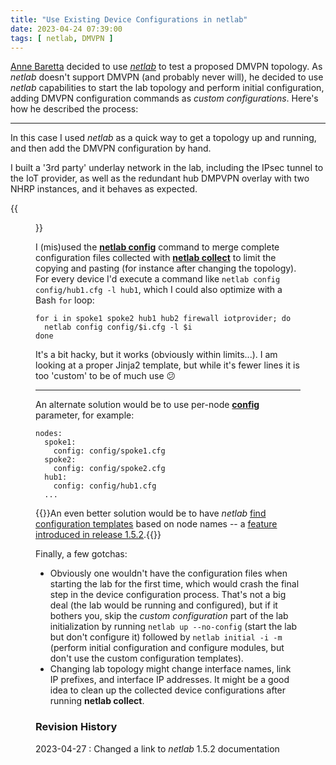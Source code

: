 ```yaml
---
title: "Use Existing Device Configurations in netlab"
date: 2023-04-24 07:39:00
tags: [ netlab, DMVPN ]
---
```

[Anne Baretta](/kb/NetAutJourney/index.html) decided to use _[netlab](https://netlab.tools/)_ to test a proposed DMVPN topology. As _netlab_ doesn't support DMVPN (and probably never will), he decided to use _netlab_ capabilities to start the lab topology and perform initial configuration, adding DMVPN configuration commands as _custom configurations_. Here's how he described the process:

---

In this case I used _netlab_ as a quick way to get a topology up and running, and then add the DMVPN configuration by hand.
<!--more-->
I built a '3rd party' underlay network in the lab, including the IPsec tunnel to the IoT provider, as well as the redundant hub DMPVPN overlay with two NHRP instances, and it behaves as expected. 

{{<figure src="/2023/04/dmvpn-netlab.png">}}

I (mis)used the **[netlab config](https://netlab.tools/netlab/config/)** command to merge complete configuration files collected with **[netlab collect](https://netlab.tools/netlab/collect/)** to limit the copying and pasting (for instance after changing the topology). For every device I'd execute a command like `netlab config config/hub1.cfg -l hub1`, which I could also optimize with a Bash `for` loop:

``` 
for i in spoke1 spoke2 hub1 hub2 firewall iotprovider; do
  netlab config config/$i.cfg -l $i
done
```

It's a bit hacky, but it works (obviously within limits...). I am looking at a proper Jinja2 template, but while it's fewer lines it is too 'custom' to be of much use 😕

---

An alternate solution would be to use per-node **[config](https://netlab.tools/groups/#custom-config)** parameter, for example:

```
nodes:
  spoke1:
    config: config/spoke1.cfg
  spoke2:
    config: config/spoke2.cfg
  hub1:
    config: config/hub1.cfg
  ...
```

{{<note info>}}An even better solution would be to have _netlab_ [find configuration templates](https://netlab.tools/dev/config/deploy/#finding-custom-configuration-templates) based on node names -- a [feature introduced in release 1.5.2](https://netlab.tools/dev/config/deploy/#finding-custom-configuration-templates).{{</note>}}

Finally, a few gotchas:

* Obviously one wouldn't have the configuration files when starting the lab for the first time, which would crash the final step in the device configuration process. That's not a big deal (the lab would be running and configured), but if it bothers you, skip the _custom configuration_ part of the lab initialization by running `netlab up --no-config` (start the lab but don't configure it) followed by `netlab initial -i -m` (perform initial configuration and configure modules, but don't use the custom configuration templates).
* Changing lab topology might change interface names, link IP prefixes, and interface IP addresses. It might be a good idea to clean up the collected device configurations after running **netlab collect**.

### Revision History

2023-04-27
: Changed a link to _netlab_ 1.5.2 documentation
